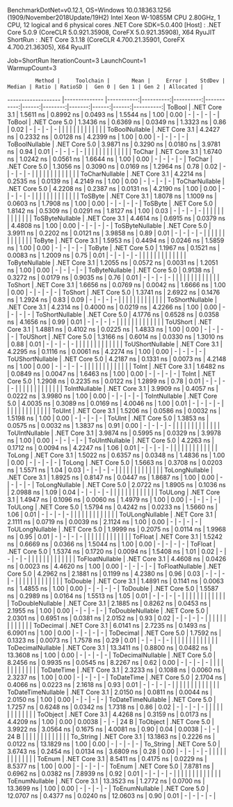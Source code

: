 
BenchmarkDotNet=v0.12.1, OS=Windows 10.0.18363.1256 (1909/November2018Update/19H2)
Intel Xeon W-10855M CPU 2.80GHz, 1 CPU, 12 logical and 6 physical cores
.NET Core SDK=5.0.400
  [Host]   : .NET Core 5.0.9 (CoreCLR 5.0.921.35908, CoreFX 5.0.921.35908), X64 RyuJIT
  ShortRun : .NET Core 3.1.18 (CoreCLR 4.700.21.35901, CoreFX 4.700.21.36305), X64 RyuJIT

Job=ShortRun  IterationCount=3  LaunchCount=1  
WarmupCount=3  

             Method |     Toolchain |       Mean |     Error |    StdDev |     Median | Ratio | RatioSD |  Gen 0 | Gen 1 | Gen 2 | Allocated |
------------------- |-------------- |-----------:|----------:|----------:|-----------:|------:|--------:|-------:|------:|------:|----------:|
             ToBool | .NET Core 3.1 |  1.5611 ns | 0.8992 ns | 0.0493 ns |  1.5544 ns |  1.00 |    0.00 |      - |     - |     - |         - |
             ToBool | .NET Core 5.0 |  1.3436 ns | 0.6369 ns | 0.0349 ns |  1.3323 ns |  0.86 |    0.02 |      - |     - |     - |         - |
                    |               |            |           |           |            |       |         |        |       |       |           |
     ToBoolNullable | .NET Core 3.1 |  4.2427 ns | 0.2332 ns | 0.0128 ns |  4.2399 ns |  1.00 |    0.00 |      - |     - |     - |         - |
     ToBoolNullable | .NET Core 5.0 |  3.9871 ns | 0.3290 ns | 0.0180 ns |  3.9781 ns |  0.94 |    0.01 |      - |     - |     - |         - |
                    |               |            |           |           |            |       |         |        |       |       |           |
             ToChar | .NET Core 3.1 |  1.6740 ns | 1.0242 ns | 0.0561 ns |  1.6644 ns |  1.00 |    0.00 |      - |     - |     - |         - |
             ToChar | .NET Core 5.0 |  1.3056 ns | 0.3090 ns | 0.0169 ns |  1.2964 ns |  0.78 |    0.02 |      - |     - |     - |         - |
                    |               |            |           |           |            |       |         |        |       |       |           |
     ToCharNullable | .NET Core 3.1 |  4.2214 ns | 0.2535 ns | 0.0139 ns |  4.2149 ns |  1.00 |    0.00 |      - |     - |     - |         - |
     ToCharNullable | .NET Core 5.0 |  4.2208 ns | 0.2387 ns | 0.0131 ns |  4.2190 ns |  1.00 |    0.00 |      - |     - |     - |         - |
                    |               |            |           |           |            |       |         |        |       |       |           |
            ToSByte | .NET Core 3.1 |  1.8078 ns | 1.1009 ns | 0.0603 ns |  1.7908 ns |  1.00 |    0.00 |      - |     - |     - |         - |
            ToSByte | .NET Core 5.0 |  1.8142 ns | 0.5309 ns | 0.0291 ns |  1.8127 ns |  1.00 |    0.03 |      - |     - |     - |         - |
                    |               |            |           |           |            |       |         |        |       |       |           |
    ToSByteNullable | .NET Core 3.1 |  4.4614 ns | 0.6915 ns | 0.0379 ns |  4.4808 ns |  1.00 |    0.00 |      - |     - |     - |         - |
    ToSByteNullable | .NET Core 5.0 |  3.9911 ns | 0.2202 ns | 0.0121 ns |  3.9858 ns |  0.89 |    0.01 |      - |     - |     - |         - |
                    |               |            |           |           |            |       |         |        |       |       |           |
             ToByte | .NET Core 3.1 |  1.5953 ns | 0.4494 ns | 0.0246 ns |  1.5859 ns |  1.00 |    0.00 |      - |     - |     - |         - |
             ToByte | .NET Core 5.0 |  1.1967 ns | 0.1521 ns | 0.0083 ns |  1.2009 ns |  0.75 |    0.01 |      - |     - |     - |         - |
                    |               |            |           |           |            |       |         |        |       |       |           |
     ToByteNullable | .NET Core 3.1 |  1.2055 ns | 0.0572 ns | 0.0031 ns |  1.2051 ns |  1.00 |    0.00 |      - |     - |     - |         - |
     ToByteNullable | .NET Core 5.0 |  0.9138 ns | 0.3272 ns | 0.0179 ns |  0.9035 ns |  0.76 |    0.01 |      - |     - |     - |         - |
                    |               |            |           |           |            |       |         |        |       |       |           |
            ToShort | .NET Core 3.1 |  1.6656 ns | 0.0769 ns | 0.0042 ns |  1.6666 ns |  1.00 |    0.00 |      - |     - |     - |         - |
            ToShort | .NET Core 5.0 |  1.3741 ns | 2.6922 ns | 0.1476 ns |  1.2924 ns |  0.83 |    0.09 |      - |     - |     - |         - |
                    |               |            |           |           |            |       |         |        |       |       |           |
    ToShortNullable | .NET Core 3.1 |  4.2314 ns | 0.4000 ns | 0.0219 ns |  4.2266 ns |  1.00 |    0.00 |      - |     - |     - |         - |
    ToShortNullable | .NET Core 5.0 |  4.1776 ns | 0.6528 ns | 0.0358 ns |  4.1656 ns |  0.99 |    0.01 |      - |     - |     - |         - |
                    |               |            |           |           |            |       |         |        |       |       |           |
           ToUShort | .NET Core 3.1 |  1.4881 ns | 0.4102 ns | 0.0225 ns |  1.4833 ns |  1.00 |    0.00 |      - |     - |     - |         - |
           ToUShort | .NET Core 5.0 |  1.3166 ns | 0.6014 ns | 0.0330 ns |  1.3010 ns |  0.88 |    0.01 |      - |     - |     - |         - |
                    |               |            |           |           |            |       |         |        |       |       |           |
   ToUShortNullable | .NET Core 3.1 |  4.2295 ns | 0.1116 ns | 0.0061 ns |  4.2274 ns |  1.00 |    0.00 |      - |     - |     - |         - |
   ToUShortNullable | .NET Core 5.0 |  4.2187 ns | 0.1331 ns | 0.0073 ns |  4.2148 ns |  1.00 |    0.00 |      - |     - |     - |         - |
                    |               |            |           |           |            |       |         |        |       |       |           |
              ToInt | .NET Core 3.1 |  1.6482 ns | 0.0849 ns | 0.0047 ns |  1.6463 ns |  1.00 |    0.00 |      - |     - |     - |         - |
              ToInt | .NET Core 5.0 |  1.2908 ns | 0.2235 ns | 0.0122 ns |  1.2899 ns |  0.78 |    0.01 |      - |     - |     - |         - |
                    |               |            |           |           |            |       |         |        |       |       |           |
      ToIntNullable | .NET Core 3.1 |  3.9909 ns | 0.4057 ns | 0.0222 ns |  3.9980 ns |  1.00 |    0.00 |      - |     - |     - |         - |
      ToIntNullable | .NET Core 5.0 |  4.0035 ns | 0.3089 ns | 0.0169 ns |  4.0046 ns |  1.00 |    0.01 |      - |     - |     - |         - |
                    |               |            |           |           |            |       |         |        |       |       |           |
             ToUInt | .NET Core 3.1 |  1.5206 ns | 0.0586 ns | 0.0032 ns |  1.5198 ns |  1.00 |    0.00 |      - |     - |     - |         - |
             ToUInt | .NET Core 5.0 |  1.3853 ns | 0.0575 ns | 0.0032 ns |  1.3837 ns |  0.91 |    0.00 |      - |     - |     - |         - |
                    |               |            |           |           |            |       |         |        |       |       |           |
     ToUIntNullable | .NET Core 3.1 |  3.9874 ns | 0.5995 ns | 0.0329 ns |  3.9978 ns |  1.00 |    0.00 |      - |     - |     - |         - |
     ToUIntNullable | .NET Core 5.0 |  4.2263 ns | 0.1712 ns | 0.0094 ns |  4.2247 ns |  1.06 |    0.01 |      - |     - |     - |         - |
                    |               |            |           |           |            |       |         |        |       |       |           |
             ToLong | .NET Core 3.1 |  1.5022 ns | 0.6357 ns | 0.0348 ns |  1.4836 ns |  1.00 |    0.00 |      - |     - |     - |         - |
             ToLong | .NET Core 5.0 |  1.5663 ns | 0.3708 ns | 0.0203 ns |  1.5571 ns |  1.04 |    0.03 |      - |     - |     - |         - |
                    |               |            |           |           |            |       |         |        |       |       |           |
     ToLongNullable | .NET Core 3.1 |  1.8925 ns | 0.8147 ns | 0.0447 ns |  1.8687 ns |  1.00 |    0.00 |      - |     - |     - |         - |
     ToLongNullable | .NET Core 5.0 |  2.0722 ns | 1.8905 ns | 0.1036 ns |  2.0988 ns |  1.09 |    0.04 |      - |     - |     - |         - |
                    |               |            |           |           |            |       |         |        |       |       |           |
            ToULong | .NET Core 3.1 |  1.4947 ns | 0.1096 ns | 0.0060 ns |  1.4979 ns |  1.00 |    0.00 |      - |     - |     - |         - |
            ToULong | .NET Core 5.0 |  1.5794 ns | 0.4242 ns | 0.0233 ns |  1.5660 ns |  1.06 |    0.01 |      - |     - |     - |         - |
                    |               |            |           |           |            |       |         |        |       |       |           |
    ToULongNullable | .NET Core 3.1 |  2.1111 ns | 0.0719 ns | 0.0039 ns |  2.1124 ns |  1.00 |    0.00 |      - |     - |     - |         - |
    ToULongNullable | .NET Core 5.0 |  1.9999 ns | 0.2075 ns | 0.0114 ns |  1.9968 ns |  0.95 |    0.01 |      - |     - |     - |         - |
                    |               |            |           |           |            |       |         |        |       |       |           |
            ToFloat | .NET Core 3.1 |  1.5242 ns | 0.6669 ns | 0.0366 ns |  1.5044 ns |  1.00 |    0.00 |      - |     - |     - |         - |
            ToFloat | .NET Core 5.0 |  1.5374 ns | 0.1720 ns | 0.0094 ns |  1.5408 ns |  1.01 |    0.02 |      - |     - |     - |         - |
                    |               |            |           |           |            |       |         |        |       |       |           |
    ToFloatNullable | .NET Core 3.1 |  4.4608 ns | 0.0426 ns | 0.0023 ns |  4.4620 ns |  1.00 |    0.00 |      - |     - |     - |         - |
    ToFloatNullable | .NET Core 5.0 |  4.2962 ns | 2.1881 ns | 0.1199 ns |  4.2380 ns |  0.96 |    0.03 |      - |     - |     - |         - |
                    |               |            |           |           |            |       |         |        |       |       |           |
           ToDouble | .NET Core 3.1 |  1.4891 ns | 0.1141 ns | 0.0063 ns |  1.4855 ns |  1.00 |    0.00 |      - |     - |     - |         - |
           ToDouble | .NET Core 5.0 |  1.5587 ns | 0.2989 ns | 0.0164 ns |  1.5513 ns |  1.05 |    0.01 |      - |     - |     - |         - |
                    |               |            |           |           |            |       |         |        |       |       |           |
   ToDoubleNullable | .NET Core 3.1 |  2.1885 ns | 0.8262 ns | 0.0453 ns |  2.1955 ns |  1.00 |    0.00 |      - |     - |     - |         - |
   ToDoubleNullable | .NET Core 5.0 |  2.0301 ns | 0.6951 ns | 0.0381 ns |  2.0152 ns |  0.93 |    0.02 |      - |     - |     - |         - |
                    |               |            |           |           |            |       |         |        |       |       |           |
          ToDecimal | .NET Core 3.1 |  6.0141 ns | 2.7235 ns | 0.1493 ns |  6.0901 ns |  1.00 |    0.00 |      - |     - |     - |         - |
          ToDecimal | .NET Core 5.0 |  1.7592 ns | 0.1323 ns | 0.0073 ns |  1.7578 ns |  0.29 |    0.01 |      - |     - |     - |         - |
                    |               |            |           |           |            |       |         |        |       |       |           |
  ToDecimalNullable | .NET Core 3.1 | 13.3411 ns | 0.8800 ns | 0.0482 ns | 13.3608 ns |  1.00 |    0.00 |      - |     - |     - |         - |
  ToDecimalNullable | .NET Core 5.0 |  8.2456 ns | 0.9935 ns | 0.0545 ns |  8.2267 ns |  0.62 |    0.00 |      - |     - |     - |         - |
                    |               |            |           |           |            |       |         |        |       |       |           |
         ToDateTime | .NET Core 3.1 |  2.3233 ns | 0.1088 ns | 0.0060 ns |  2.3237 ns |  1.00 |    0.00 |      - |     - |     - |         - |
         ToDateTime | .NET Core 5.0 |  2.1704 ns | 0.4066 ns | 0.0223 ns |  2.1618 ns |  0.93 |    0.01 |      - |     - |     - |         - |
                    |               |            |           |           |            |       |         |        |       |       |           |
 ToDateTimeNullable | .NET Core 3.1 |  2.0150 ns | 0.0811 ns | 0.0044 ns |  2.0150 ns |  1.00 |    0.00 |      - |     - |     - |         - |
 ToDateTimeNullable | .NET Core 5.0 |  1.7257 ns | 0.6248 ns | 0.0342 ns |  1.7318 ns |  0.86 |    0.02 |      - |     - |     - |         - |
                    |               |            |           |           |            |       |         |        |       |       |           |
           ToObject | .NET Core 3.1 |  4.4268 ns | 0.3159 ns | 0.0173 ns |  4.4209 ns |  1.00 |    0.00 | 0.0038 |     - |     - |      24 B |
           ToObject | .NET Core 5.0 |  3.9922 ns | 3.0564 ns | 0.1675 ns |  4.0081 ns |  0.90 |    0.04 | 0.0038 |     - |     - |      24 B |
                    |               |            |           |           |            |       |         |        |       |       |           |
          To_String | .NET Core 3.1 | 13.1863 ns | 0.2226 ns | 0.0122 ns | 13.1829 ns |  1.00 |    0.00 |      - |     - |     - |         - |
          To_String | .NET Core 5.0 |  3.6743 ns | 0.2454 ns | 0.0134 ns |  3.6809 ns |  0.28 |    0.00 |      - |     - |     - |         - |
                    |               |            |           |           |            |       |         |        |       |       |           |
             ToEnum | .NET Core 3.1 |  8.5411 ns | 0.4175 ns | 0.0229 ns |  8.5377 ns |  1.00 |    0.00 |      - |     - |     - |         - |
             ToEnum | .NET Core 5.0 |  7.8781 ns | 0.6962 ns | 0.0382 ns |  7.8939 ns |  0.92 |    0.01 |      - |     - |     - |         - |
                    |               |            |           |           |            |       |         |        |       |       |           |
     ToEnumNullable | .NET Core 3.1 | 13.3523 ns | 1.2772 ns | 0.0700 ns | 13.3699 ns |  1.00 |    0.00 |      - |     - |     - |         - |
     ToEnumNullable | .NET Core 5.0 | 12.0707 ns | 0.4377 ns | 0.0240 ns | 12.0603 ns |  0.90 |    0.01 |      - |     - |     - |         - |
